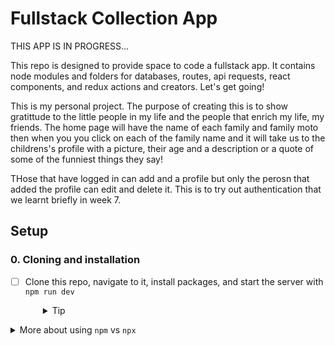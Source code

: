 # Fullstack Collection App
THIS APP IS IN PROGRESS...

This repo is designed to provide space to code a fullstack app. It contains node modules and folders for databases, routes, api requests, react components, and redux actions and creators. Let's get going!

This is my personal project. The purpose of creating this is to show gratittude to the little people in my life and the people that enrich my life, my friends. 
The home page will have the name of each family and family moto then when you you click on each of the family name and it will take us to the childrens's profile with a picture, their age and a description or a quote of some of the funniest things they say!

THose that have logged in can add and a profile but only the perosn that added the profile can edit and delete it. This is to try out authentication that we learnt briefly in week 7.



## Setup

### 0. Cloning and installation
- [ ] Clone this repo, navigate to it, install packages, and start the server with `npm run dev`
  <details style="padding-left: 2em">
    <summary>Tip</summary>

    You may also want to start a new branch
    ```sh
    cd into sphink2023
   run - <code> npm i</code>
    git checkout -b <branchname>
   
    <!-- ```
  </details>

<details>
  <summary>More about using <code>npm</code> vs <code>npx</code></summary>
 -->


run - <code> npm install knex sqlite3</code>
run - <code> npm run knex migrate:make <table-name> </code>
run - <code> npm run knex seed:make <table-name></code>

run - <code>npm run dev </code>



<!-- 
  - When running knex, run `npm run knex <command>`, e.g. `npm run knex migrate:latest` rather than using `npx`
</details> -->

---

## Requirements

### 1. Choosing your data set

<!-- - [ ] First, decide what you would like to keep a collection of. This could be a repo for keeping track of movies, books, gifs, cars, rocks, anything you fancy, but keep it simple!
  <details style="padding-left: 2em">
    <summary>More about your collection</summary>

    **Note:** the aim is to have some simple data. If you think you might need more than one database table, or have lots of details you want to store, how could you simplify the information you're keeping track of? Leave more complex data until later in the project. For example, I want to keep track of books that I want to read, ones that I have read, and ones that I own. To start with though, let's keep track of the books themselves. My data might look like:

    |id|title|author|
    |---|---|---|
    | 1 | Ready Player One | Ernest Cline |
    | 2 | Throwing Rocks at the Google Bus | Douglas Rushkoff | -->




Our first job is getting something showing on the front end from our database. Here's a list of steps in case they are useful. You can build in any order you like though ;)

## Back end

### 2. Building the database

- [ ] Design a database to store a list of your things (e.g. books)
- [ ] Build the migrations and seed data

Once you populate the database: run-
    `npm run knex migrate:latest` 
    `npm run knex seed:run` 

    
### 3. Building the API
- [ ] Build an API (back end route) to get the information from your database
- [ ] create db.ts in db
- [ ] import- import connection from "./connection"
- [ ] const db = connection
- [ ] add function getAllKids

- [ ] create models folder in route and add type.ts file with model in it for kids

- [ ] create a route for kids.ts
- [ ] import -import express from "express";
              -import * as db from '../db/db'
            -const router = express.Router()
- [ ] add function to get array of kids information

- [ ] in server/server.ts - add the API
- [ ] run <code> npm run dev. </code>
- [ ] Test your API 'GET' with Insomnia

## Front end

### 4. Setting the stage

- [ ] Build a React component with static html
    - render the app component on localhost:5173n to check if rendering.
    - 
- [ ] Build Redux reducer. Start with a hardcoded initial state
  <details style="padding-left: 2em">
    <summary>Tip</summary>
    
    For example:
    ```js
    const initialState = [{ id: 1, title: 'Ready Player One', author: 'Ernest Cline' }]
    ```
  </details>

- [ ] Use `useAppSelector` to display the redux state you hardcoded in the React Component

### 5. Building the API client
- [ ] Build an API client in the front end to request the information from your routes
- [ ] start with the function to `fetchAllData`

### 6. Building thunky actions
- [ ] Build Thunk actions to use the API and get the information
- [ ] Build Redux actions to save task data from the thunk
- [ ] Use `useAppDispatch` and `useEffect` to dispatch the thunk when your app loads

## Additional functionality

### 7. Adding, deleting, and updating records
- [ ] Include the ability to add a new record (will need a form in your components)
- [ ] Include the ability to remove/delete records
- [ ] Include the ability to update records (e.g. for correcting typos)

---
## Stretch

<details>
  <summary>More about stretch challenges</summary>
  
  - Forms can be tough to build accessibly. First ensure all parts of your form can be reached and used with keyboard-only navigation. Then test your form page with the WAVE browser extension, and fix any accessibility issues it detects
  - Is there any complex data you chose to not include earlier or any way you could expand this dataset?
    - You might have some other information (e.g. unread books vs. read books) that should be included in your database design, and this may require adjusting your database design
  - Could you add an external API (maybe an inspirational quote in the footer?)
  - If you haven't already, CSS!
</details>

---
[Provide feedback on this repo](https://docs.google.com/forms/d/e/1FAIpQLSfw4FGdWkLwMLlUaNQ8FtP2CTJdGDUv6Xoxrh19zIrJSkvT4Q/viewform?usp=pp_url&entry.1958421517=my-fullstack-collection)
